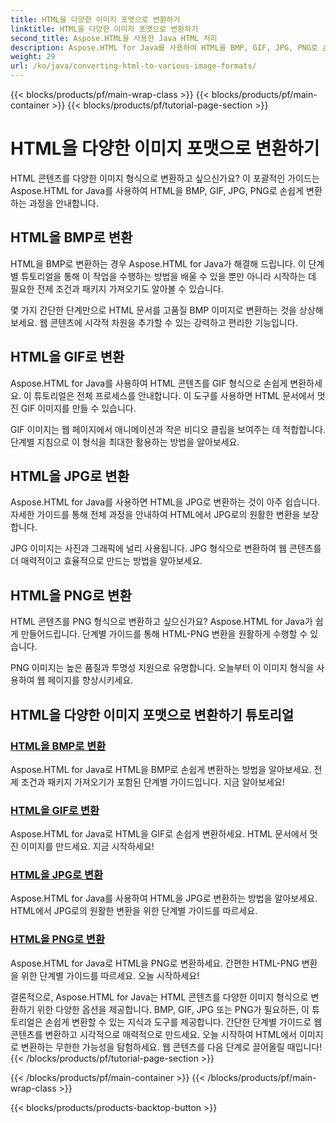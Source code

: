 ```yaml
---
title: HTML을 다양한 이미지 포맷으로 변환하기
linktitle: HTML을 다양한 이미지 포맷으로 변환하기
second_title: Aspose.HTML을 사용한 Java HTML 처리
description: Aspose.HTML for Java를 사용하여 HTML을 BMP, GIF, JPG, PNG로 손쉽게 변환하는 방법에 대한 튜토리얼을 살펴보세요. HTML 문서에서 멋진 이미지를 만들어 보세요.
weight: 29
url: /ko/java/converting-html-to-various-image-formats/
---
```


{{< blocks/products/pf/main-wrap-class >}}
{{< blocks/products/pf/main-container >}}
{{< blocks/products/pf/tutorial-page-section >}}

# HTML을 다양한 이미지 포맷으로 변환하기


HTML 콘텐츠를 다양한 이미지 형식으로 변환하고 싶으신가요? 이 포괄적인 가이드는 Aspose.HTML for Java를 사용하여 HTML을 BMP, GIF, JPG, PNG로 손쉽게 변환하는 과정을 안내합니다. 

## HTML을 BMP로 변환

HTML을 BMP로 변환하는 경우 Aspose.HTML for Java가 해결해 드립니다. 이 단계별 튜토리얼을 통해 이 작업을 수행하는 방법을 배울 수 있을 뿐만 아니라 시작하는 데 필요한 전제 조건과 패키지 가져오기도 알아볼 수 있습니다.

몇 가지 간단한 단계만으로 HTML 문서를 고품질 BMP 이미지로 변환하는 것을 상상해 보세요. 웹 콘텐츠에 시각적 차원을 추가할 수 있는 강력하고 편리한 기능입니다.

## HTML을 GIF로 변환

Aspose.HTML for Java를 사용하여 HTML 콘텐츠를 GIF 형식으로 손쉽게 변환하세요. 이 튜토리얼은 전체 프로세스를 안내합니다. 이 도구를 사용하면 HTML 문서에서 멋진 GIF 이미지를 만들 수 있습니다.

GIF 이미지는 웹 페이지에서 애니메이션과 작은 비디오 클립을 보여주는 데 적합합니다. 단계별 지침으로 이 형식을 최대한 활용하는 방법을 알아보세요.

## HTML을 JPG로 변환

Aspose.HTML for Java를 사용하면 HTML을 JPG로 변환하는 것이 아주 쉽습니다. 자세한 가이드를 통해 전체 과정을 안내하여 HTML에서 JPG로의 원활한 변환을 보장합니다.

JPG 이미지는 사진과 그래픽에 널리 사용됩니다. JPG 형식으로 변환하여 웹 콘텐츠를 더 매력적이고 효율적으로 만드는 방법을 알아보세요.

## HTML을 PNG로 변환

HTML 콘텐츠를 PNG 형식으로 변환하고 싶으신가요? Aspose.HTML for Java가 쉽게 만들어드립니다. 단계별 가이드를 통해 HTML-PNG 변환을 원활하게 수행할 수 있습니다.

PNG 이미지는 높은 품질과 투명성 지원으로 유명합니다. 오늘부터 이 이미지 형식을 사용하여 웹 페이지를 향상시키세요.

## HTML을 다양한 이미지 포맷으로 변환하기 튜토리얼
### [HTML을 BMP로 변환](./convert-html-to-bmp/)
Aspose.HTML for Java로 HTML을 BMP로 손쉽게 변환하는 방법을 알아보세요. 전제 조건과 패키지 가져오기가 포함된 단계별 가이드입니다. 지금 알아보세요!
### [HTML을 GIF로 변환](./convert-html-to-gif/)
Aspose.HTML for Java로 HTML을 GIF로 손쉽게 변환하세요. HTML 문서에서 멋진 이미지를 만드세요. 지금 시작하세요!
### [HTML을 JPG로 변환](./convert-html-to-jpg/)
Aspose.HTML for Java를 사용하여 HTML을 JPG로 변환하는 방법을 알아보세요. HTML에서 JPG로의 원활한 변환을 위한 단계별 가이드를 따르세요.
### [HTML을 PNG로 변환](./convert-html-to-png/)
Aspose.HTML for Java로 HTML을 PNG로 변환하세요. 간편한 HTML-PNG 변환을 위한 단계별 가이드를 따르세요. 오늘 시작하세요!

결론적으로, Aspose.HTML for Java는 HTML 콘텐츠를 다양한 이미지 형식으로 변환하기 위한 다양한 옵션을 제공합니다. BMP, GIF, JPG 또는 PNG가 필요하든, 이 튜토리얼은 손쉽게 변환할 수 있는 지식과 도구를 제공합니다. 간단한 단계별 가이드로 웹 콘텐츠를 변환하고 시각적으로 매력적으로 만드세요. 오늘 시작하여 HTML에서 이미지로 변환하는 무한한 가능성을 탐험하세요. 웹 콘텐츠를 다음 단계로 끌어올릴 때입니다!
{{< /blocks/products/pf/tutorial-page-section >}}

{{< /blocks/products/pf/main-container >}}
{{< /blocks/products/pf/main-wrap-class >}}

{{< blocks/products/products-backtop-button >}}
